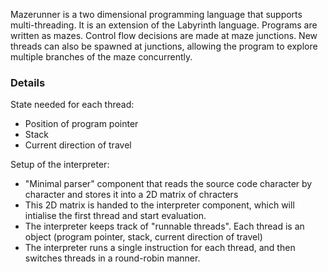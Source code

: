 
Mazerunner is a two dimensional programming language that supports multi-threading. It is an extension of the Labyrinth language. 
Programs are written as mazes. Control flow decisions are made at maze junctions.
New threads can also be spawned at junctions, allowing the program to explore multiple branches of the maze concurrently.

### Details
State needed for each thread:
- Position of program pointer
- Stack
- Current direction of travel

Setup of the interpreter:
- "Minimal parser" component that reads the source code character by character and stores it into a 2D matrix of chracters
- This 2D matrix is handed to the interpreter component, which will intialise the first thread and start evaluation.
- The interpreter keeps track of "runnable threads". Each thread is an object (program pointer, stack, current direction of travel)
- The interpreter runs a single instruction for each thread, and then switches threads in a round-robin manner.
